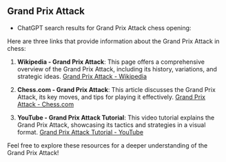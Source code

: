 ## Grand Prix Attack

 + ChatGPT search results for Grand Prix Attack chess opening:

Here are three links that provide information about the Grand Prix Attack in chess:

1. **Wikipedia - Grand Prix Attack**: This page offers a comprehensive overview of the Grand Prix Attack, including its history, variations, and strategic ideas.
   [Grand Prix Attack - Wikipedia](https://en.wikipedia.org/wiki/Grand_Prix_Attack)

2. **Chess.com - Grand Prix Attack**: This article discusses the Grand Prix Attack, its key moves, and tips for playing it effectively.
   [Grand Prix Attack - Chess.com](https://www.chess.com/openings/Grand-Prix-Attack)

3. **YouTube - Grand Prix Attack Tutorial**: This video tutorial explains the Grand Prix Attack, showcasing its tactics and strategies in a visual format.
   [Grand Prix Attack Tutorial - YouTube](https://www.youtube.com/results?search_query=Grand+Prix+Attack)

Feel free to explore these resources for a deeper understanding of the Grand Prix Attack!